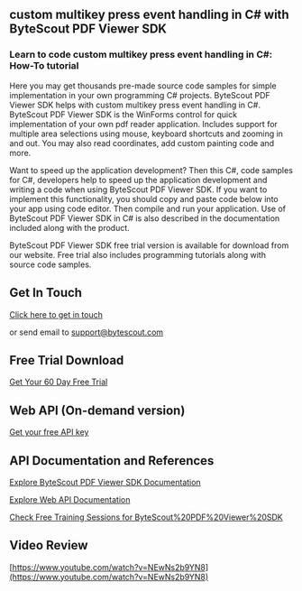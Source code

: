 ## custom multikey press event handling in C# with ByteScout PDF Viewer SDK

### Learn to code custom multikey press event handling in C#: How-To tutorial

Here you may get thousands pre-made source code samples for simple implementation in your own programming C# projects. ByteScout PDF Viewer SDK helps with custom multikey press event handling in C#. ByteScout PDF Viewer SDK is the WinForms control for quick implementation of your own pdf reader application. Includes support for multiple area selections using mouse, keyboard shortcuts and zooming in and out. You may also read coordinates, add custom painting code and more.

 Want to speed up the application development? Then this C#, code samples for C#, developers help to speed up the application development and writing a code when using ByteScout PDF Viewer SDK. If you want to implement this functionality, you should copy and paste code below into your app using code editor. Then compile and run your application. Use of ByteScout PDF Viewer SDK in C# is also described in the documentation included along with the product.

ByteScout PDF Viewer SDK free trial version is available for download from our website. Free trial also includes programming tutorials along with source code samples.

## Get In Touch

[Click here to get in touch](https://bytescout.zendesk.com/hc/en-us/requests/new?subject=ByteScout%20PDF%20Viewer%20SDK%20Question)

or send email to [support@bytescout.com](mailto:support@bytescout.com?subject=ByteScout%20PDF%20Viewer%20SDK%20Question) 

## Free Trial Download

[Get Your 60 Day Free Trial](https://bytescout.com/download/web-installer?utm_source=github-readme)

## Web API (On-demand version)

[Get your free API key](https://pdf.co/documentation/api?utm_source=github-readme)

## API Documentation and References

[Explore ByteScout PDF Viewer SDK Documentation](https://bytescout.com/documentation/index.html?utm_source=github-readme)

[Explore Web API Documentation](https://pdf.co/documentation/api?utm_source=github-readme)

[Check Free Training Sessions for ByteScout%20PDF%20Viewer%20SDK](https://academy.bytescout.com/)

## Video Review

[https://www.youtube.com/watch?v=NEwNs2b9YN8](https://www.youtube.com/watch?v=NEwNs2b9YN8)